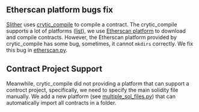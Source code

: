 ## Etherscan platform bugs fix
[Slither](https://github.com/crytic/slither) uses [crytic_compile](https://github.com/crytic/crytic-compile) to compile a contract.
The crytic_compile supports a lot of platforms ([list](https://github.com/crytic/crytic-compile/blob/master/crytic_compile/platform/all_platforms.py)), we use [Etherscan platform](https://github.com/crytic/crytic-compile/blob/master/crytic_compile/platform/etherscan.py) to download and compile contracts.
However, the Etherscan platform provided by crytic_compile has some bug, sometimes, it cannot `mkdirs` correctly.
We fix this bug in [etherscan.py](etherscan.py).

## Contract Project Support
Meanwhile, crytic_compile did not providing a platform that can support a controct project, specifically, we need to specify the main solidity file manually. We add a new platform (see [multiple_sol_files.py](multiple_sol_files.py)) that can automatically import all contracts in a folder.
